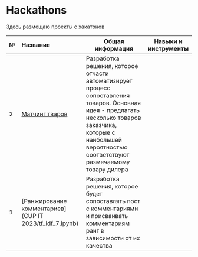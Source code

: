 # Hackathons
Здесь размещаю проекты с хакатонов

|№| Название|Общая информация|Навыки и инструменты|
|:-|:-------|----------------|--------------------|
|2| [Матчинг тваров](Prosept/matching.ipynb)|Разработка решения, которое отчасти автоматизирует процесс сопоставления товаров. Основная идея - предлагать несколько товаров заказчика, которые с наибольшей вероятностью соответствуют размечаемому товару дилера||
|1| [Ранжирование комментариев](CUP IT 2023/tf_idf_7.ipynb)|Разработка решения, которое будет сопоставлять пост с комментариями и присваивать комментариям ранг в зависимости от их качества||
